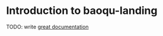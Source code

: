 # Introduction to baoqu-landing

TODO: write [great documentation](http://jacobian.org/writing/what-to-write/)

